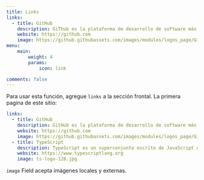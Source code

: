 ```yaml
---
title: Links
links:
  - title: GitHub
    description: GiThub es la plataforma de desarrollo de software más grande del mundo.
    website: https://github.com
    image: https://github.githubassets.com/images/modules/logos_page/GitHub-Mark.png
menu:
    main: 
        weight: 4
        params:
            icon: link

comments: false
---
```


Para usar esta función, agregue `links` a la sección frontal.
La primera pagina de este sitio:
```yaml
links:
  - title: GitHub
    description: GitHub es la plataforma de desarrollo de software más grande del mundo.
    website: https://github.com
    image: https://github.githubassets.com/images/modules/logos_page/GitHub-Mark.png
  - title: TypeScript
    description: TypeScript es un superconjunto escrito de JavaScript que compila a JavaScript simple.
    website: https://www.typescriptlang.org
    image: ts-logo-128.jpg
```

`image` Field acepta imágenes locales y externas.